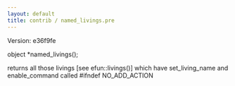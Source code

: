 ```yaml
---
layout: default
title: contrib / named_livings.pre
---
```


Version: e36f9fe

object *named_livings();

returns all those livings [see efun::livings()] which have
set_living_name and enable_command called
#ifndef NO_ADD_ACTION
